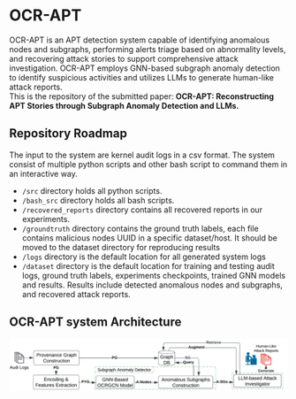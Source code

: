 # OCR-APT
OCR-APT is an APT detection system capable of identifying anomalous nodes and subgraphs, performing alerts triage based on abnormality levels, and recovering attack stories to support comprehensive attack investigation.
OCR-APT employs GNN-based subgraph anomaly detection to identify suspicious activities and utilizes LLMs to generate human-like attack reports.  
This is the repository of the submitted paper: **OCR-APT: Reconstructing APT Stories through Subgraph Anomaly Detection and LLMs.**

## Repository Roadmap
The input to the system are kernel audit logs in a csv format.
The system consist of multiple python scripts and other bash script to command them in an interactive way.
- `/src` directory holds all python scripts.
- `/bash_src` directory holds all bash scripts.
- `/recovered_reports` directory contains all recovered reports in our experiments.
- `/groundtruth` directory contains the ground truth labels, each file contains malicious nodes UUID in a specific dataset/host. It should be moved to the dataset directory for reproducing results
- `/logs` directory is the default location for all generated system logs
- `/dataset` directory is the default location for training and testing audit logs, ground truth labels, experiments checkpoints, trained GNN models and results. Results include detected anomalous nodes and subgraphs, and recovered attack reports.

## OCR-APT system Architecture 
![System Architecture](OCR-APT-system.png)

